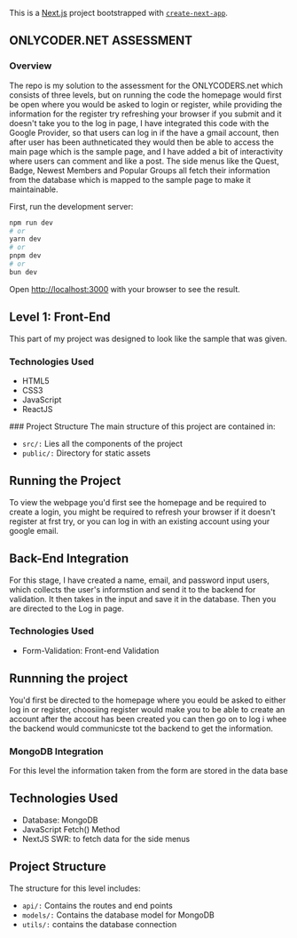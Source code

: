 This is a [Next.js](https://nextjs.org/) project bootstrapped with [`create-next-app`](https://github.com/vercel/next.js/tree/canary/packages/create-next-app).

## ONLYCODER.NET ASSESSMENT
  ### Overview
  The repo is my solution to the assessment for the ONLYCODERS.net which consists of three levels, but on running the code the homepage would first be open where you would be asked to login or register, while providing the information for the register try refreshing your browser if you submit and it doesn't take you to the log in page, I have integrated this code with the Google Provider, so that users can log in if the have a gmail account, then after user has been authneticated they would then be able to access the main page which is the sample page, and I have added a bit of interactivity where users can comment and like a post. The side menus like the Quest, Badge, Newest Members and Popular Groups all fetch their information from the database which is mapped to the sample page to make it maintainable.
  
First, run the development server:

```bash
npm run dev
# or
yarn dev
# or
pnpm dev
# or
bun dev
```
Open [http://localhost:3000](http://localhost:3000) with your browser to see the result.


## Level 1: Front-End
This part of my project was designed to look like the sample that was given.

### Technologies Used
  - HTML5
  - CSS3
  - JavaScript
  - ReactJS

### Project Structure
The main structure of this project are contained in:
  - `src/:` Lies all the components of the project
  - `public/:` Directory for static assets

## Running the Project
  To view the webpage you'd first see the homepage and be required to create a login, you might be required to refresh your browser if it doesn't register at frst try, or you can log in with an existing account using your google email.

## Back-End Integration

For this stage, I have created a name, email, and password input users, which collects the user's informstion and send it to the backend for validation. It then takes in the input and save it in the database. Then you are directed to the Log in page.

### Technologies Used
 - Form-Validation: Front-end Validation

## Runnning the project
You'd first be directed to the homepage where you eould be asked to either log in or register, choosiing register would make you to be able to create an account after the accout has been created you can then go on to log i whee the backend would communicste tot the backend to get the information.

### MongoDB Integration 
For this level the information taken from the form are stored in the data base 

## Technologies Used
 - Database: MongoDB
 - JavaScript Fetch() Method
 - NextJS SWR: to fetch data for the side menus
   
## Project Structure
  The structure for this level includes:
  
  - `api/:` Contains the routes and end points
  - `models/:` Contains the database model for MongoDB
- `utils/:` contains the database connection
  

